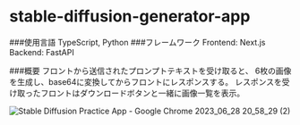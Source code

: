 # stable-diffusion-generator-app
###使用言語
TypeScript, Python
###フレームワーク
Frontend: Next.js
Backend: FastAPI

###概要
フロントから送信されたプロンプトテキストを受け取ると、
6枚の画像を生成し、base64に変換してからフロントにレスポンスする。
レスポンスを受け取ったフロントはダウンロードボタンと一緒に画像一覧を表示。

![Stable Diffusion Practice App - Google Chrome 2023_06_28 20_58_29 (2)](https://github.com/taketo-eng/stable-diffusion-generator-app/assets/61618401/201b2a06-c8e1-4c95-85de-27ddcc53aac1)

